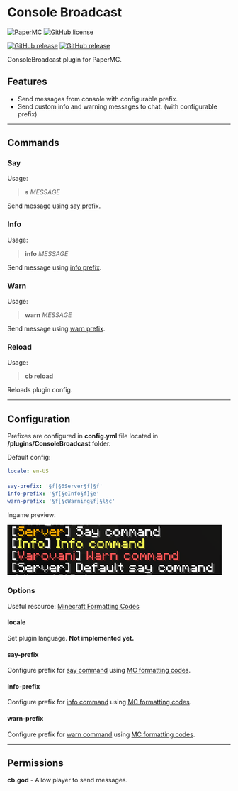 # Console Broadcast

[![PaperMC](https://img.shields.io/badge/PaperMC-Plugin-lightgrey?style=for-the-badge)](https://papermc.io)
[![GitHub license](https://img.shields.io/github/license/jimmyl0l3c/paper-ConsoleBroadcast?style=for-the-badge)](https://github.com/jimmyl0l3c/paper-ConsoleBroadcast/blob/main/LICENSE)

[![GitHub release](https://img.shields.io/github/v/release/jimmyl0l3c/paper-ConsoleBroadcast?style=for-the-badge)](https://github.com/jimmyl0l3c/paper-ConsoleBroadcast/releases/)
[![GitHub release](https://img.shields.io/github/release-date/jimmyl0l3c/paper-ConsoleBroadcast?style=for-the-badge)](https://github.com/jimmyl0l3c/paper-ConsoleBroadcast/releases/)

ConsoleBroadcast plugin for PaperMC.

## Features

* Send messages from console with configurable prefix.
* Send custom info and warning messages to chat. (with configurable prefix)

---

## Commands

### Say

Usage:

> **s** *MESSAGE*

Send message using [say prefix](#say-prefix).

### Info

Usage:

> **info** *MESSAGE*

Send message using [info prefix](#info-prefix).

### Warn

Usage:

> **warn** *MESSAGE*

Send message using [warn prefix](#warn-prefix).

### Reload

Usage:

> **cb reload**

Reloads plugin config.

---

## Configuration

Prefixes are configured in **config.yml** file located in **/plugins/ConsoleBroadcast** folder.

Default config:
```yaml
locale: en-US

say-prefix: '§f[§6Server§f]§f'
info-prefix: '§f[§eInfo§f]§e'
warn-prefix: '§f[§cWarning§f]§l§c'
```

Ingame preview:

![Preview with default config!](./assets/preview.png "Preview with default config")

### Options

Useful resource: [Minecraft Formatting Codes](https://minecraft.fandom.com/wiki/Formatting_codes)

#### locale

Set plugin language. **Not implemented yet.**

#### say-prefix

Configure prefix for [say command](#say) using [MC formatting codes](https://minecraft.fandom.com/wiki/Formatting_codes).

#### info-prefix

Configure prefix for [info command](#info) using [MC formatting codes](https://minecraft.fandom.com/wiki/Formatting_codes).

#### warn-prefix

Configure prefix for [warn command](#warn) using [MC formatting codes](https://minecraft.fandom.com/wiki/Formatting_codes).

---

## Permissions

**cb.god** - Allow player to send messages.
